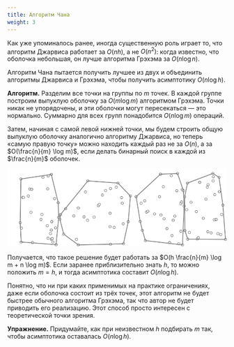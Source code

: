 ```yaml
---
title: Алгоритм Чана
weight: 3
---
```


Как уже упоминалось ранее, иногда существенную роль играет то, что алгоритм Джарвиса работает за $O(nh)$, а не $O(n^2)$: когда известно, что оболочка небольшая, он лучше алгоритма Грэхэма за $O(n \log n)$.

Алгоритм Чана пытается получить лучшее из двух и объединить алгоритмы Джарвиса и Грэхэма, чтобы получить асимптотику $O(n \log h)$.

**Алгоритм.** Разделим все точки на группы по $m$ точек. В каждой группе построим выпуклую оболочку за $O(m \log m)$ алгоритмом Грэхэма. Точки никак не упорядочены, и эти оболочки могут пересекаться — это нормально. Суммарно для всех групп понадобится $O(n \log m)$ операций.

Затем, начиная с самой левой нижней точки, мы будем строить общую выпуклую оболочку аналогично алгоритму Джарвиса, но теперь «самую правую точку» можно находить каждый раз не за $O(n)$, а за $O(\frac{n}{m} \log m)$, если делать бинарный поиск в каждой из $\frac{n}{m}$ оболочек.

![Здесь группы разделены по $x$, но это только для демонстрации](/api/algorithm/img/chan.gif)

Получается, что такое решение будет работать за $O(h \frac{n}{m} \log m + n \log m)$. Если заранее приблизительно знать $h$, то можно положить $m = h$, и тогда асимптотика составит $O(n \log h)$.

Понятно, что ни при каких применимых на практике ограничениях, даже если оболочка состоит из трёх точек, этот алгоритм не будет быстрее обычного алгоритма Грэхэма, так что автор не будет приводить его реализацию. Этот способ просто интересен с теоретической точки зрения. 

**Упражнение.** Придумайте, как при неизвестном $h$ подбирать $m$ так, чтобы асимптотика оставалась $O(n \log h)$.